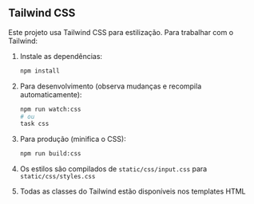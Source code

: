 
## Tailwind CSS

Este projeto usa Tailwind CSS para estilização. Para trabalhar com o Tailwind:

1. Instale as dependências:
   ```bash
   npm install
   ```

2. Para desenvolvimento (observa mudanças e recompila automaticamente):
   ```bash
   npm run watch:css
   # ou
   task css
   ```

3. Para produção (minifica o CSS):
   ```bash
   npm run build:css
   ```

4. Os estilos são compilados de `static/css/input.css` para `static/css/styles.css`

5. Todas as classes do Tailwind estão disponíveis nos templates HTML

